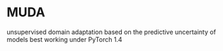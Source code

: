 # MUDA
unsupervised domain adaptation based on the predictive uncertainty of models
best working under PyTorch 1.4
